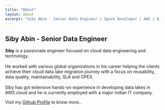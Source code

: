 ```yaml
---
title: "About"
layout: about
excerpt: "Siby Abin - Senior Data Engineer | Spark Developer | AWS | Airflow | Python | SQL | Databricks |"
---
```


## Siby Abin - Senior Data Engineer


**Siby** is a passionate engineer focused on cloud data engineering and technology.<br/><br/> He worked with various global organizations in his career helping the clients achieve their cloud data lake migration journey with a focus on reusability, data quality, maintainability, SLA and OPEX.<br/><br/>Siby has got extensive hands-on experience in developing data lakes in AWS cloud and he is currently employed with a major indian IT company.  

Visit my [Github Profile](https://github.com/sibyabin) to know more..